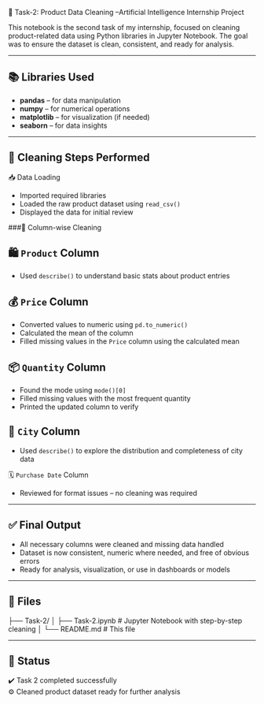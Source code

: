🧹 Task-2: Product Data Cleaning –Artificial Intelligence Internship Project

This notebook is the second task of my internship, focused on cleaning product-related data using Python libraries in Jupyter Notebook. The goal was to ensure the dataset is clean, consistent, and ready for analysis.

---

## 📚 Libraries Used

- **pandas** – for data manipulation  
- **numpy** – for numerical operations  
- **matplotlib** – for visualization (if needed)  
- **seaborn** – for data insights  

---

## 🧼 Cleaning Steps Performed

📥 Data Loading
- Imported required libraries  
- Loaded the raw product dataset using `read_csv()`  
- Displayed the data for initial review  

###🧾 Column-wise Cleaning

## 🛍️ `Product` Column
- Used `describe()` to understand basic stats about product entries  

## 💰 `Price` Column
- Converted values to numeric using `pd.to_numeric()`  
- Calculated the mean of the column  
- Filled missing values in the `Price` column using the calculated mean  

## 📦 `Quantity` Column
- Found the mode using `mode()[0]`  
- Filled missing values with the most frequent quantity  
- Printed the updated column to verify  

## 🌆 `City` Column
- Used `describe()` to explore the distribution and completeness of city data  

🗓️ `Purchase Date` Column
- Reviewed for format issues – no cleaning was required  

---

## ✅ Final Output

- All necessary columns were cleaned and missing data handled  
- Dataset is now consistent, numeric where needed, and free of obvious errors  
- Ready for analysis, visualization, or use in dashboards or models  

---

## 📂 Files
├── Task-2/
│ ├── Task-2.ipynb # Jupyter Notebook with step-by-step cleaning
│ └── README.md # This file

---

## 🏁 Status

✔️ Task 2 completed successfully  
⚙️ Cleaned product dataset ready for further analysis


